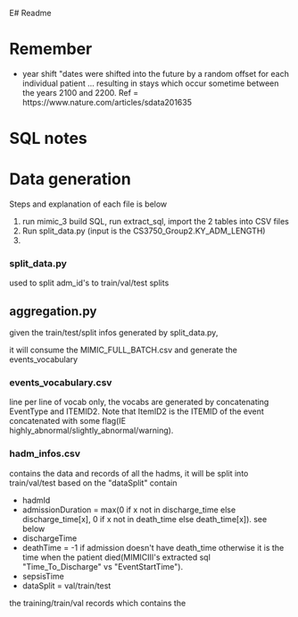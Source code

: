 E# Readme


<h1> Remember </h1>
<ul>

<li> year shift "dates were shifted into the future by a random offset for each individual patient ... resulting in stays which occur sometime between the years 2100 and 2200. Ref = https://www.nature.com/articles/sdata201635 </li>

</ul>



<h1> SQL notes </h1>



<h1> Data generation</h1>

Steps and explanation of each file is below

1. run mimic_3 build SQL, run extract_sql, import the 2 tables into CSV files
2. Run split_data.py (input is the CS3750_Group2.KY_ADM_LENGTH)
3. 




<h3> split_data.py </h3>
used to split adm_id's to train/val/test splits





<h2> aggregation.py </h2>
given the train/test/split infos generated by split_data.py, 
 
it will consume the MIMIC_FULL_BATCH.csv and generate the events_vocabulary


<h3> events_vocabulary.csv </h3>
line per line of vocab only, the vocabs are generated by concatenating EventType and ITEMID2.
Note that ItemID2 is the ITEMID of the event concatenated with some flag(IE highly_abnormal/slightly_abnormal/warning).




<h3> hadm_infos.csv </h3>
contains the data and records of all the hadms, it will be split into train/val/test based on the "dataSplit" contain

- hadmId
- admissionDuration = max(0 if x not in discharge_time else discharge_time[x], 0 if x not in death_time else death_time[x]). see below
- dischargeTime
- deathTime = -1 if admission doesn't have death_time otherwise it is the time when the patient died(MIMICIII's extracted sql "Time_To_Discharge" vs "EventStartTime").
- sepsisTime
- dataSplit = val/train/test



the training/train/val records which contains the 


